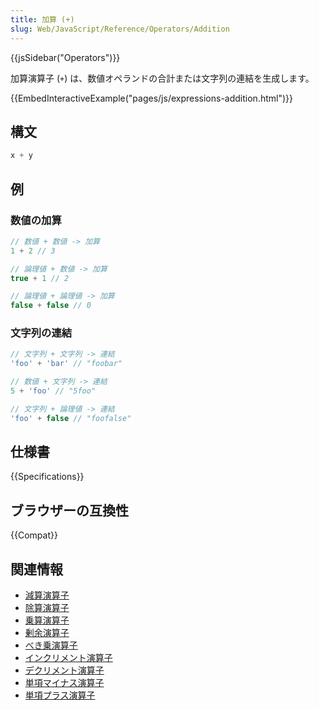 ```yaml
---
title: 加算 (+)
slug: Web/JavaScript/Reference/Operators/Addition
---
```

{{jsSidebar("Operators")}}

加算演算子 (`+`) は、数値オペランドの合計または文字列の連結を生成します。

{{EmbedInteractiveExample("pages/js/expressions-addition.html")}}

## 構文

```js
x + y
```

## 例

### 数値の加算

```js
// 数値 + 数値 -> 加算
1 + 2 // 3

// 論理値 + 数値 -> 加算
true + 1 // 2

// 論理値 + 論理値 -> 加算
false + false // 0
```

### 文字列の連結

```js
// 文字列 + 文字列 -> 連結
'foo' + 'bar' // "foobar"

// 数値 + 文字列 -> 連結
5 + 'foo' // "5foo"

// 文字列 + 論理値 -> 連結
'foo' + false // "foofalse"
```

## 仕様書

{{Specifications}}

## ブラウザーの互換性

{{Compat}}

## 関連情報

- [減算演算子](/ja/docs/Web/JavaScript/Reference/Operators/Subtraction)
- [除算演算子](/ja/docs/Web/JavaScript/Reference/Operators/Division)
- [乗算演算子](/ja/docs/Web/JavaScript/Reference/Operators/Multiplication)
- [剰余演算子](/ja/docs/Web/JavaScript/Reference/Operators/Remainder)
- [べき乗演算子](/ja/docs/Web/JavaScript/Reference/Operators/Exponentiation)
- [インクリメント演算子](/ja/docs/Web/JavaScript/Reference/Operators/Increment)
- [デクリメント演算子](/ja/docs/Web/JavaScript/Reference/Operators/Decrement)
- [単項マイナス演算子](/ja/docs/Web/JavaScript/Reference/Operators/Unary_negation)
- [単項プラス演算子](/ja/docs/Web/JavaScript/Reference/Operators/Unary_plus)
